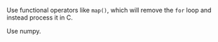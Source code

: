 Use functional operators like `map()`, which will remove the `for` loop and instead process it in C.

Use numpy.